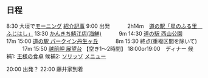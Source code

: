 ## 日程
8:30 大垣で[モーニング](https://marblecaffe.studio.site/#access)
[紹介記事](https://www.gifu-morning.com/posts/16443037/)
9:00 出発
　　　2h14m　[道の駅「星のふる里　ふじはし」](http://www.ibikogen.com/michinoeki.html)
13:30 [かんきち鯖江店(海鮮)](https://www.kankichi.info/kankichi)
　　　9m
14:30 [道の駅 西山公園](http://www.nishiyama-park.jp)
　　　17m
15:00 [道の駅 パークイン丹生ヶ丘](https://www.town-echizen.jp/spot/spot01Detail.php?id=460)
　　　8m
15:30 終点(重複区間を除いて)
　　　17m
15:50 [越前岬 展望台](https://www.town-echizen.jp/spot/spot01Detail.php?id=276)
【空き1〜2時間】
18:00or19:00　ディナー
候補1: [王様の食卓](https://western-restaurant-463.business.site/)
候補2: [ソリッゾ](https://www.instagram.com/ssoorriissoo/)
[メニュー](https://menu-navi.jp/shop/taverna-sorriso/)

20:00 出発？
22:00 藤井家到着